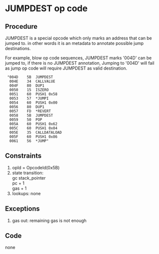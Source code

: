 # JUMPDEST op code
## Procedure
   JUMPDEST is a special opcode which only marks an address that can be jumped to.   in other words it is an metadata to annotate possible jump destinations.  

   For example,  blow op code sequences, JUMPDEST marks '004D' can be jumped to, if there is no JUMPDEST annotation, Jumping to '004D' will fail as jump op code will require JUMPDEST as valid destination.  
   
     "004D    5B  JUMPDEST  
      004E    34  CALLVALUE  
      004F    80  DUP1  
      0050    15  ISZERO  
      0051    60  PUSH1 0x58  
      0053    57  *JUMPI  
      0054    60  PUSH1 0x00  
      0056    80  DUP1  
      0057    FD  *REVERT  
      0058    5B  JUMPDEST  
      0059    50  POP  
      005A    60  PUSH1 0x62  
      005C    60  PUSH1 0x04  
      005E    35  CALLDATALOAD  
      005F    60  PUSH1 0x86  
      0061    56  *JUMP"  

## Constraints
   1. opId = OpcodeId(0x5B)
   2. state transition:  
      gc
      stack_pointer  
      pc + 1  
      gas + 1  
   3. lookups: 
       none

## Exceptions
   1. gas out:   remaining gas is not enough
 
## Code  
   none